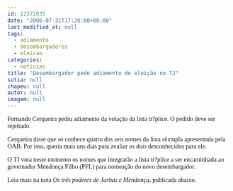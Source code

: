 ```yaml
---
id: 12372035
date: "2006-07-31T17:20:00+00:00"
last_modified_at: null
tags:
  - adiamento
  - desembargadores
  - eleicao
categories:
  - noticias
title: "Desembargador pede adiamento de eleição no TJ"
sutia: null
chapeu: null
autor: null
imagem: null
---
```

<p><P><FONT face=Verdana>Fernando Cerqueira pediu adiamento da votação da lista tr?plice. O pedido deve ser rejeitado. </FONT></P></p>
<p><P><FONT face=Verdana>Cerqueira disse que só conhece quatro dos seis nomes da lista sêxtupla apresentada pela OAB. Por isso, queria mais uns dias para avaliar os dois desconhecidos para ele.</FONT></P></p>
<p><P><FONT face=Verdana>O TJ vota neste momento os nomes que integrarão a lista tr?plice a ser encaminhada ao governador Mendonça Filho (PFL) para nomeação do novo desembargador.</FONT></P></p>
<p><P><FONT face=Verdana>Leia mais na nota <EM>Os três poderes de Jarbas e Mendonça</EM>, publicada abaixo.</FONT></P> </p>
